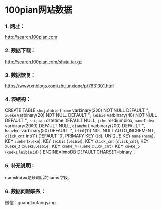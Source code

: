 # 100pian网站数据

### 1. 网址：
http://search.100pian.com

### 2. 数据下载：
http://search.100pian.com/shuju.tar.gz

### 3. 数据恢复：
https://www.cnblogs.com/zhujunxiong/p/7631001.html

### 4. 表结构：
CREATE TABLE `shujutable` (
  `name` varbinary(200) NOT NULL DEFAULT '',
  `xueke` varbinary(20) NOT NULL DEFAULT '',
  `leibie` varbinary(40) NOT NULL DEFAULT '',
  `shijian` datetime DEFAULT NULL,
  `jihe` mediumblob,
  `nameIndex` varbinary(2000) DEFAULT NULL,
  `qianzhui` varbinary(200) DEFAULT '',
  `houzhui` varbinary(50) DEFAULT '',
  `id` int(11) NOT NULL AUTO_INCREMENT,
  `click_cnt` int(11) DEFAULT '0',
  PRIMARY KEY (`id`),
  UNIQUE KEY `name` (`name`),
  KEY `xueke` (`xueke`),
  KEY `leibie` (`leibie`),
  KEY `click_cnt` (`click_cnt`),
  KEY `xueke_3` (`xueke`,`leibie`),
  KEY `xueke_4` (`xueke`,`click_cnt`),
  KEY `xueke_5` (`xueke`,`leibie`,`id`)
) ENGINE=InnoDB DEFAULT CHARSET=binary；

### 5. 补充说明：
nameIndex是分词后的name字段。

### 6. 数据问题联系：
微信：guangtoufangyang
